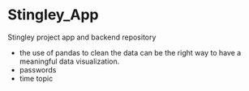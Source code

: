 # Stingley_App
Stingley project app and backend repository

- the use of pandas to clean the data can be the right way to have a meaningful data visualization.
- passwords
- time topic
  
